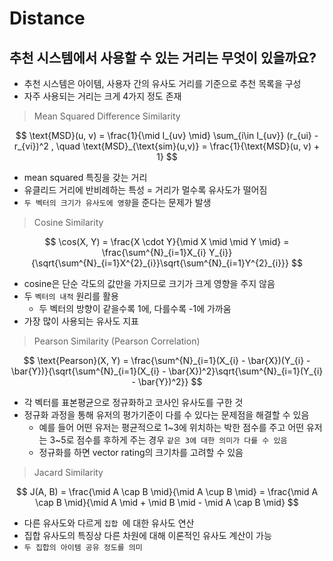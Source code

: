 # Distance

## 추천 시스템에서 사용할 수 있는 거리는 무엇이 있을까요?

- 추천 시스템은 아이템, 사용자 간의 유사도 거리를 기준으로 추천 목록을 구성
- 자주 사용되는 거리는 크게 4가지 정도 존재

> Mean Squared Difference Similarity

$$
\text{MSD}(u, v) = \frac{1}{\mid I_{uv} \mid} \sum_{i\in I_{uv}} (r_{ui} - r_{vi})^2 , \quad \text{MSD}_{\text{sim}(u,v)} = \frac{1}{\text{MSD}(u, v) + 1}
$$

- mean squared 특징을 갖는 거리
- 유클리드 거리에 반비례하는 특성 = 거리가 멀수록 유사도가 떨어짐
- `두 벡터의 크기가 유사도에 영향`을 준다는 문제가 발생

> Cosine Similarity

$$
\cos(X, Y) = \frac{X \cdot Y}{\mid X \mid \mid Y \mid} = \frac{\sum^{N}_{i=1}X_{i} Y_{i}}{\sqrt{\sum^{N}_{i=1}X^{2}_{i}}\sqrt{\sum^{N}_{i=1}Y^{2}_{i}}}
$$

- cosine은 단순 각도의 값만을 가지므로 크기가 크게 영향을 주지 않음
- 두 `벡터의 내적` 원리를 활용
  - 두 벡터의 방향이 같을수록 1에, 다를수록 -1에 가까움
- 가장 많이 사용되는 유사도 지표

> Pearson Similarity (Pearson Correlation)

$$
\text{Pearson}(X, Y) = \frac{\sum^{N}_{i=1}(X_{i} - \bar{X})(Y_{i} - \bar{Y})}{\sqrt{\sum^{N}_{i=1}(X_{i} - \bar{X})^2}\sqrt{\sum^{N}_{i=1}(Y_{i} - \bar{Y})^2}}
$$

- 각 벡터를 표본평균으로 정규화하고 코사인 유사도를 구한 것
- 정규화 과정을 통해 유저의 평가기준이 다를 수 있다는 문제점을 해결할 수 있음
  - 예를 들어 어떤 유저는 평균적으로 1~3에 위치하는 박한 점수를 주고 어떤 유저는 3~5로 점수를 후하게 주는 경우 `같은 3에 대한 의미가 다를 수 있음`
  - 정규화를 하면 vector rating의 크기차를 고려할 수 있음

> Jacard Similarity

$$
J(A, B) = \frac{\mid A \cap B \mid}{\mid A \cup B \mid} = \frac{\mid A \cap B \mid}{\mid A \mid + \mid B \mid - \mid A \cap B \mid}
$$

- 다른 유사도와 다르게 `집합 `에 대한 유사도 연산
- 집합 유사도의 특징상 다른 차원에 대해 이론적인 유사도 계산이 가능
- `두 집합의 아이템 공유 정도를 의미`